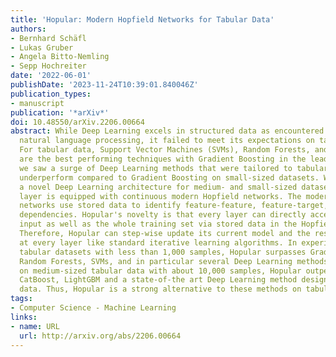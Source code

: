 ```yaml
---
title: 'Hopular: Modern Hopfield Networks for Tabular Data'
authors:
- Bernhard Schäfl
- Lukas Gruber
- Angela Bitto-Nemling
- Sepp Hochreiter
date: '2022-06-01'
publishDate: '2023-11-24T10:39:01.840046Z'
publication_types:
- manuscript
publication: '*arXiv*'
doi: 10.48550/arXiv.2206.00664
abstract: While Deep Learning excels in structured data as encountered in vision and
  natural language processing, it failed to meet its expectations on tabular data.
  For tabular data, Support Vector Machines (SVMs), Random Forests, and Gradient Boosting
  are the best performing techniques with Gradient Boosting in the lead. Recently,
  we saw a surge of Deep Learning methods that were tailored to tabular data but still
  underperform compared to Gradient Boosting on small-sized datasets. We suggest \"Hopular\",
  a novel Deep Learning architecture for medium- and small-sized datasets, where each
  layer is equipped with continuous modern Hopfield networks. The modern Hopfield
  networks use stored data to identify feature-feature, feature-target, and sample-sample
  dependencies. Hopular's novelty is that every layer can directly access the original
  input as well as the whole training set via stored data in the Hopfield networks.
  Therefore, Hopular can step-wise update its current model and the resulting prediction
  at every layer like standard iterative learning algorithms. In experiments on small-sized
  tabular datasets with less than 1,000 samples, Hopular surpasses Gradient Boosting,
  Random Forests, SVMs, and in particular several Deep Learning methods. In experiments
  on medium-sized tabular data with about 10,000 samples, Hopular outperforms XGBoost,
  CatBoost, LightGBM and a state-of-the art Deep Learning method designed for tabular
  data. Thus, Hopular is a strong alternative to these methods on tabular data.
tags:
- Computer Science - Machine Learning
links:
- name: URL
  url: http://arxiv.org/abs/2206.00664
---
```

